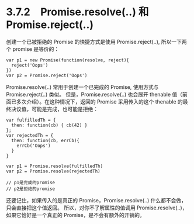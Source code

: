 # 3.7.2　Promise.resolve(..) 和 Promise.reject(..)

创建一个已被拒绝的 Promise 的快捷方式是使用 Promise.reject(..), 所以一下两个 promise 是等价的：
```
var p1 = new Promise(function(resolve, reject){
  reject('Oops')
})
var p2 = Promise.reject('Oops')
```
Promise.resolve(..) 常用于创建一个已完成的 Promise, 使用方式与 Promise.reject(..) 类似。
但是，Promise.resolve(..) 也会展开 thenable 值（前面已多次介绍）。在这种情况下，返回的 Promise 采用传入的这个 thenable 的最终决议值，可能是完成，也可能是拒绝：
```
var fulfilledTh = {
  then: function(cb) { cb(42) }
};
var rejectedTh = {
  then: function(cb, errCb){
    errCb('Oops')
  }
}

var p1 = Promise.resolve(fulfilledTh)
var p2 = Promise.resolve(rejectedTh)

// p1是完成的promise
// p2是拒绝的promise
```
还要记住，如果传入的是真正的 Promise，Promise.resolve(..) 什么都不会做，只会直接把这个值返回。
所以，对你不了解属性的值调用 Promise.resolve(..)，如果它恰好是一个真正的 Promise，是不会有额外的开销的。